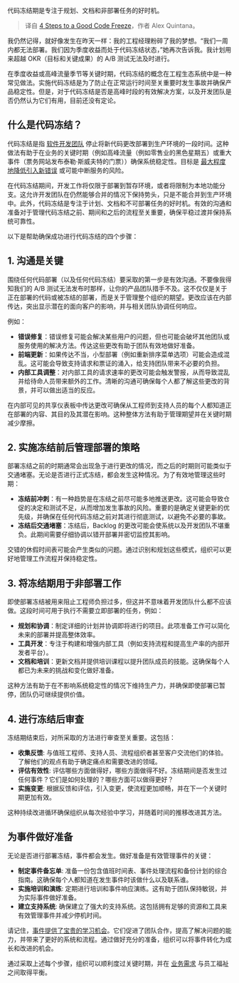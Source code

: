 
<!--
title: 好的代码冻结的4个步骤
cover: https://cdn.thenewstack.io/media/2024/08/ae29e662-freeze.jpg
-->

代码冻结期是专注于规划、文档和非部署任务的好时机。

> 译自 [4 Steps to a Good Code Freeze](https://thenewstack.io/4-steps-to-a-good-code-freeze/)，作者 Alex Quintana。

我仍然记得，就好像发生在昨天一样：我的工程经理粉碎了我的梦想。“我们一周内都无法部署。我们因为季度收益而处于代码冻结状态，”她再次告诉我。我计划用来超越 OKR（目标和关键成果）的 A/B 测试无法及时进行。

在季度收益或高峰流量季节等关键时期，代码冻结的概念在工程生态系统中是一种常见做法。实施代码冻结是为了防止在正常运行时间至关重要时发生事故并确保产品稳定性。但是，对于代码冻结是否是高峰时段的有效解决方案，以及开发团队是否仍然认为它们有用，目前还没有定论。

## 什么是代码冻结？

代码冻结是指 [软件开发团队](https://thenewstack.io/managing-software-development-team-dynamics-from-within/) 停止将新代码更改部署到生产环境的一段时间。这种做法有助于在业务的关键时期（例如高峰流量（例如零售业的黑色星期五）或重大事件（票务网站发布泰勒·斯威夫特的门票））确保系统稳定性。目标是 [最大程度地降低引入新错误](https://thenewstack.io/progressive-delivery-accelerate-app-releases-while-minimizing-bugs/) 或可能中断服务的风险。

在代码冻结期间，开发工作将仅限于部署到暂存环境，或者将限制为本地功能分支。这允许开发团队在仍然能够合并的情况下保持势头，只是不能合并到生产环境中。此外，代码冻结是专注于计划、文档和不可部署任务的好时机。有效的沟通和准备对于管理代码冻结之前、期间和之后的流程至关重要，确保平稳过渡并保持系统可靠性。

以下是帮助确保成功进行代码冻结的四个步骤：

## 1. 沟通是关键

围绕任何代码部署（以及任何代码冻结）要采取的第一步是有效沟通。不要像我得知我们的 A/B 测试无法发布时那样，让你的产品团队措手不及。这不仅仅是关于正在部署的代码或被冻结的部署，而是关于管理整个组织的期望。更改应该在内部传达，突出显示潜在的面向客户的影响，并与相关团队协调任何响应。

例如：

* **错误修复**：错误修复可能会解决某些用户的问题，但也可能会破坏其他团队或服务使用的解决方法。传达这些更改有助于团队有效地做好准备。
* **前端更新**：如果传达不当，小型部署（例如重新排序菜单选项）可能会造成混乱。这可能会导致支持请求和票证的涌入，给支持团队带来不必要的负担。
* **内部工具调整**：对内部工具的请求速率的更改可能会触发警报，从而导致混乱并给待命人员带来额外的工作。清晰的沟通可确保每个人都了解这些更改的背景，并可以做出适当的反应。

在内部可见的共享仪表板中传达更改可确保从工程师到支持人员的每个人都知道正在部署的内容、其目的及其潜在影响。这种整体方法有助于管理期望并在关键时期减少摩擦。

## 2. 实施冻结前后管理部署的策略

部署冻结之前的时期通常会出现急于进行更改的情况，而之后的时期则可能类似于交通堵塞。无论是否进行正式冻结，都会发生这种情况。为了有效地管理这些时期：

* **冻结前冲刺**：有一种趋势是在冻结之前尽可能多地推送更改。这可能会导致仓促的决定和测试不足，从而增加发生事故的风险。重要的是确定关键更新的优先级，并确保在任何代码冻结之前对其进行彻底测试，以避免不必要的事故。
* **冻结后交通堵塞**：冻结后，Backlog 的更改可能会使系统以及开发团队不堪重负。此期间需要仔细协调以错开部署并密切监控其影响。

交错的休假时间表可能会产生类似的问题。通过识别和规划这些模式，组织可以更好地管理工作流程并保持稳定性。

## 3. 将冻结期用于非部署工作

即使部署冻结被用来阻止工程师负担过多，但这并不意味着开发团队什么都不应该做。这段时间可用于执行不需要立即部署的任务，例如：

* **规划和协调**：制定详细的计划并协调即将进行的项目。此项准备工作可以简化未来的部署并提高整体效率。
* **工具开发**：专注于构建和增强内部工具（例如支持流程和提高生产率的内部开发者平台）。
* **文档和培训**：更新文档并提供培训课程以提升团队成员的技能。这确保每个人都已为未来的挑战和变化做好准备。

这种方法有助于在不影响系统稳定性的情况下维持生产力，并确保即使部署已暂停，团队仍可继续提供价值。

## 4. 进行冻结后审查

冻结期结束后，对所采取的方法进行审查至关重要。这包括：

*   **收集反馈**: 与值班工程师、支持人员、流程组织者甚至客户交流他们的体验。了解他们的观点有助于确定痛点和需要改进的领域。
*   **评估有效性**: 评估哪些方面做得好，哪些方面做得不好。冻结期间是否发生过任何事件？它们是如何处理的？哪些方面可以做得更好？
*   **实施变更**: 根据反馈和评估，引入变更，使流程更加顺畅，并在下一个关键时期更加有效。

这种持续改进循环确保组织从每次经验中学习，并随着时间的推移改进其方法。

## 为事件做好准备

无论是否进行部署冻结，事件都会发生。做好准备是有效管理事件的关键：

* **制定事件备忘单**: 准备一份包含值班时间表、事件处理流程和备份计划的综合指南。这确保每个人都知道在发生事件时该做什么以及联系谁。
* **实施培训和演练**: 定期进行培训和事件响应演练。这有助于团队保持敏锐，并为实际事件做好准备。
* **建立支持系统**: 确保建立了强大的支持系统。这包括拥有足够的资源和工具来有效管理事件并减少停机时间。

请记住，[事件提供了宝贵的学习机会](https://thenewstack.io/3-strategies-to-turn-incidents-into-learning-opportunities/)。它们促进了团队合作，提高了解决问题的能力，并带来了更好的系统和流程。通过做好充分的准备，组织可以将事件转化为成长和改进的机会。

通过采取上述每个步骤，组织可以顺利度过关键时期，并在 [业务需求](https://thenewstack.io/5-signs-your-business-needs-an-operations-intervention/) 与员工福祉之间取得平衡。
